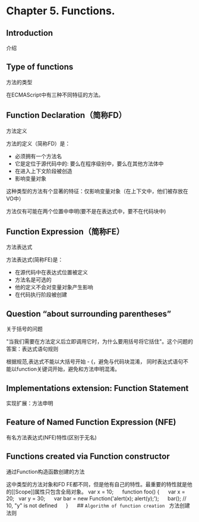 # Chapter 5. Functions.

## Introduction 
介绍

## Type of functions 
方法的类型

在ECMAScript中有三种不同特征的方法。

## Function Declaration（简称FD）
方法定义

方法的定义（简称FD）是：
* 必须拥有一个方法名
* 它是定位于源代码中的: 要么在程序级别中，要么在其他方法体中
* 在进入上下文阶段被创造
* 影响变量对象

这种类型的方法有个显著的特征：仅影响变量对象（在上下文中，他们被存放在VO中）

方法仅有可能在两个位置中申明(要不是在表达式中，要不在代码块中)

## Function Expression（简称FE）
方法表达式

方法表达式(简称FE)是：
* 在源代码中在表达式位置被定义
* 方法名是可选的
* 他的定义不会对变量对象产生影响
* 在代码执行阶段被创建

## Question “about surrounding parentheses”
关于括号的问题

"当我们需要在方法定义后立即调用它时，为什么要用括号将它括住"。这个问题的答案：表达式语句规则

根据规范,表达式不能以大括号开始 - {，避免与代码块混淆，
同时表达式语句不能以function关键词开始，避免和方法申明混淆。

## Implementations extension: Function Statement
实现扩展：方法申明

## Feature of Named Function Expression (NFE)
有名方法表达式(NFE)特性(区别于无名)

## Functions created via Function constructor
通过Function构造函数创建的方法

这中类型的方法对象和FD FE都不同，但是他有自己的特性。最重要的特性就是他的[[Scope]]属性只包含全局对象。
var x = 10;
  
  function foo() {
  
  var x = 20;
  var y = 30;
  
  var bar = new Function('alert(x); alert(y);');
  
  bar(); // 10, "y" is not defined
  
  }
  
  ##  `Algorithm of function creation`
  方法创建法则
  
